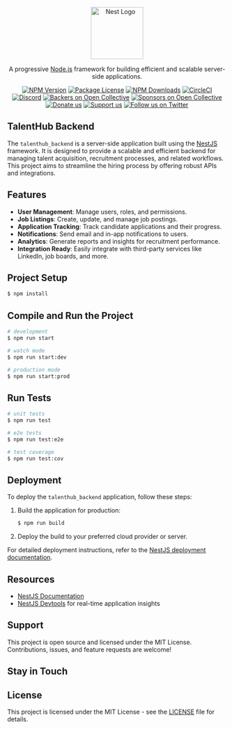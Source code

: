 <p align="center">
  <a href="http://nestjs.com/" target="blank"><img src="https://nestjs.com/img/logo-small.svg" width="120" alt="Nest Logo" /></a>
</p>

<p align="center">A progressive <a href="http://nodejs.org" target="_blank">Node.js</a> framework for building efficient and scalable server-side applications.</p>

<p align="center">
<a href="https://www.npmjs.com/~nestjscore" target="_blank"><img src="https://img.shields.io/npm/v/@nestjs/core.svg" alt="NPM Version" /></a>
<a href="https://www.npmjs.com/~nestjscore" target="_blank"><img src="https://img.shields.io/npm/l/@nestjs/core.svg" alt="Package License" /></a>
<a href="https://www.npmjs.com/~nestjscore" target="_blank"><img src="https://img.shields.io/npm/dm/@nestjs/common.svg" alt="NPM Downloads" /></a>
<a href="https://circleci.com/gh/nestjs/nest" target="_blank"><img src="https://img.shields.io/circleci/build/github/nestjs/nest/master" alt="CircleCI" /></a>
<a href="https://discord.gg/G7Qnnhy" target="_blank"><img src="https://img.shields.io/badge/discord-online-brightgreen.svg" alt="Discord"/></a>
<a href="https://opencollective.com/nest#backer" target="_blank"><img src="https://opencollective.com/nest/backers/badge.svg" alt="Backers on Open Collective" /></a>
<a href="https://opencollective.com/nest#sponsor" target="_blank"><img src="https://opencollective.com/nest/sponsors/badge.svg" alt="Sponsors on Open Collective" /></a>
<a href="https://paypal.me/kamilmysliwiec" target="_blank"><img src="https://img.shields.io/badge/Donate-PayPal-ff3f59.svg" alt="Donate us"/></a>
<a href="https://opencollective.com/nest#sponsor" target="_blank"><img src="https://img.shields.io/badge/Support%20us-Open%20Collective-41B883.svg" alt="Support us"></a>
<a href="https://twitter.com/nestframework" target="_blank"><img src="https://img.shields.io/twitter/follow/nestframework.svg?style=social&label=Follow" alt="Follow us on Twitter"></a>
</p>

## TalentHub Backend

The `talenthub_backend` is a server-side application built using the [NestJS](https://nestjs.com) framework. It is designed to provide a scalable and efficient backend for managing talent acquisition, recruitment processes, and related workflows. This project aims to streamline the hiring process by offering robust APIs and integrations.

## Features

- **User Management**: Manage users, roles, and permissions.
- **Job Listings**: Create, update, and manage job postings.
- **Application Tracking**: Track candidate applications and their progress.
- **Notifications**: Send email and in-app notifications to users.
- **Analytics**: Generate reports and insights for recruitment performance.
- **Integration Ready**: Easily integrate with third-party services like LinkedIn, job boards, and more.

## Project Setup

```bash
$ npm install
```

## Compile and Run the Project

```bash
# development
$ npm run start

# watch mode
$ npm run start:dev

# production mode
$ npm run start:prod
```

## Run Tests

```bash
# unit tests
$ npm run test

# e2e tests
$ npm run test:e2e

# test coverage
$ npm run test:cov
```

## Deployment

To deploy the `talenthub_backend` application, follow these steps:

1. Build the application for production:
   ```bash
   $ npm run build
   ```

2. Deploy the build to your preferred cloud provider or server.

For detailed deployment instructions, refer to the [NestJS deployment documentation](https://docs.nestjs.com/deployment).

## Resources

- [NestJS Documentation](https://docs.nestjs.com)
- [NestJS Devtools](https://devtools.nestjs.com) for real-time application insights

## Support

This project is open source and licensed under the MIT License. Contributions, issues, and feature requests are welcome!

## Stay in Touch

## License

This project is licensed under the MIT License - see the [LICENSE](LICENSE) file for details.